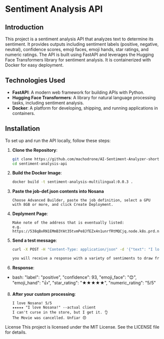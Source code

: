 # Sentiment Analysis API

## Introduction
This project is a sentiment analysis API that analyzes text to determine its sentiment. It provides outputs including sentiment labels (positive, negative, neutral), confidence scores, emoji faces, emoji hands, star ratings, and numeric ratings. The API is built using FastAPI and leverages the Hugging Face Transformers library for sentiment analysis. It is containerized with Docker for easy deployment.

## Technologies Used
- **FastAPI**: A modern web framework for building APIs with Python.
- **Hugging Face Transformers**: A library for natural language processing tasks, including sentiment analysis.
- **Docker**: A platform for developing, shipping, and running applications in containers.

## Installation
To set up and run the API locally, follow these steps:

1. **Clone the Repository**:
   ```bash
   git clone https://github.com/machodrone/AI-Sentiment-Analyzer-short-text.git
   cd sentiment-analysis-api
2. **Build the Docker Image**:
   ```bash
   docker build -t sentiment-analysis-multilingual:0.0.3 .
3. **Paste the job-def.json contents into Nosana**
   ```https://dashboard.nosana.com/deploy/
   Choose Advanced Builder, paste the job definition, select a GPU with 8GB or more, and click Create Deployment.
4. **Deplyment Page**:
   ```Logs Tab
   Make note of the address that is eventually listed:
   e.g. https://538qBxRN1EMmB3YAt35tvmPe8JfEZx4n1unrfRtMQCjq.node.k8s.prd.nos.ci
5. **Send a test message**:
   ```bash
   curl -X POST -H "Content-Type: application/json" -d '{"text": "I love Nosana!"}' http://localhost:8000/analyze

   you will receive a response with a variety of sentiments to draw from with a confidence score between 0-100 which shows the confidence level of how AI interpreted the text.
6. **Response**:
- bash:
  "label": "positive",
  "confidence": 93,
  "emoji_face": "😊",
  "emoji_hand": "👍",
  "star_rating": "★★★★★",
  "numeric_rating": "5/5"
8. **After your custom processing**:
   ```Processed response samples
   I love Nosana! 5/5
   ★★★★★ "I love Nosana!" --actual client
   I can't curse in the store, but I get it. 👌
   The Movie was cancelled. Unfiar 😞

License
This project is licensed under the MIT License. See the LICENSE file for details.
